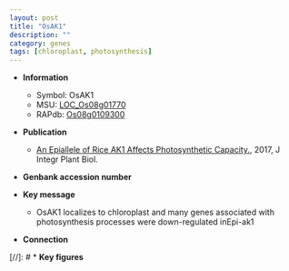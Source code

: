 ```yaml
---
layout: post
title: "OsAK1"
description: ""
category: genes
tags: [chloroplast, photosynthesis]
---
```


* **Information**  
    + Symbol: OsAK1  
    + MSU: [LOC_Os08g01770](http://rice.plantbiology.msu.edu/cgi-bin/ORF_infopage.cgi?orf=LOC_Os08g01770)  
    + RAPdb: [Os08g0109300](http://rapdb.dna.affrc.go.jp/viewer/gbrowse_details/irgsp1?name=Os08g0109300)  

* **Publication**  
    + [An Epiallele of Rice AK1 Affects Photosynthetic Capacity.](http://www.ncbi.nlm.nih.gov/pubmed?term=An+Epiallele+of+Rice+AK1+Affects+Photosynthetic+Capacity.%5BTitle%5D), 2017, J Integr Plant Biol.

* **Genbank accession number**  

* **Key message**  
    + OsAK1 localizes to chloroplast and many genes associated with photosynthesis processes were down-regulated inEpi-ak1

* **Connection**  

[//]: # * **Key figures**  


